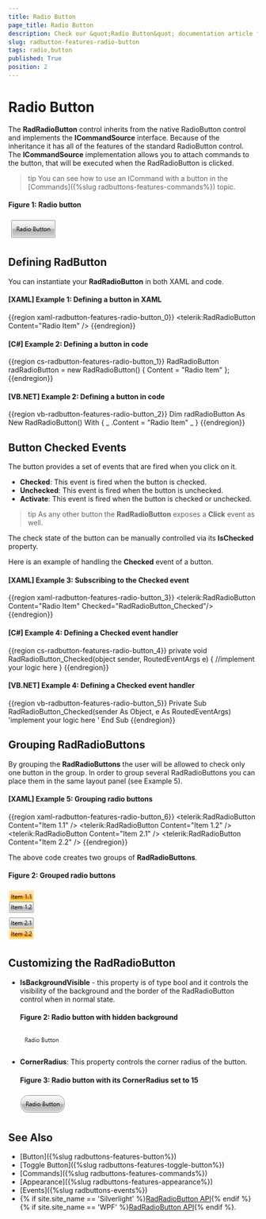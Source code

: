 ```yaml
---
title: Radio Button
page_title: Radio Button
description: Check our &quot;Radio Button&quot; documentation article for the RadButtons {{ site.framework_name }} control.
slug: radbutton-features-radio-button
tags: radio,button
published: True
position: 2
---
```


# Radio Button

The __RadRadioButton__ control inherits from the native RadioButton control and implements the __ICommandSource__ interface. Because of the inheritance it has all of the features of the standard RadioButton control. The __ICommandSource__ implementation allows you to attach commands to the button, that will be executed when the RadRadioButton is clicked.	  

>tip You can see how to use an ICommand with a button in the [Commands]({%slug radbuttons-features-commands%}) topic.	  

#### __Figure 1: Radio button__
![WPF RadButtons Radio button](images/radbuttons-features-radio-button-0.png)

## Defining RadButton

You can instantiate your __RadRadioButton__ in both XAML and code.

#### __[XAML] Example 1: Defining a button in XAML__
{{region xaml-radbutton-features-radio-button_0}}
	<telerik:RadRadioButton Content="Radio Item" />
{{endregion}}

#### __[C#] Example 2: Defining a button in code__
{{region cs-radbutton-features-radio-button_1}}
	RadRadioButton radRadioButton = new RadRadioButton() { Content = "Radio Item" };
{{endregion}}

#### __[VB.NET] Example 2: Defining a button in code__  
{{region vb-radbutton-features-radio-button_2}}
	Dim radRadioButton As New RadRadioButton() With { _
	    .Content = "Radio Item" _
	}
{{endregion}}

## Button Checked Events

The button provides a set of events that are fired when you click on it. 

* __Checked__: This event is fired when the button is checked.
* __Unchecked__: This event is fired when the button is unchecked.
* __Activate__: This event is fired when the button is checked or unchecked.

>tip As any other button the __RadRadioButton__ exposes a __Click__ event as well.		

The check state of the button can be manually controlled via its __IsChecked__ property.

Here is an example of handling the __Checked__ event of a button.		

#### __[XAML] Example 3: Subscribing to the Checked event__  
{{region xaml-radbutton-features-radio-button_3}}
	<telerik:RadRadioButton Content="Radio Item" Checked="RadRadioButton_Checked"/>
{{endregion}}

#### __[C#] Example 4: Defining a Checked event handler__  
{{region cs-radbutton-features-radio-button_4}}
	private void RadRadioButton_Checked(object sender, RoutedEventArgs e)
	{
	    //implement your logic here
	}
{{endregion}}

#### __[VB.NET] Example 4: Defining a Checked event handler__  
{{region vb-radbutton-features-radio-button_5}}
	Private Sub RadRadioButton_Checked(sender As Object, e As RoutedEventArgs)
	    'implement your logic here '
	End Sub
{{endregion}}

## Grouping RadRadioButtons

By grouping the __RadRadioButtons__ the user will be allowed to check only one button in the group. In order to group several RadRadioButtons you can place them in the same layout panel (see Example 5).

#### __[XAML] Example 5: Grouping radio buttons__  
{{region xaml-radbutton-features-radio-button_6}}
	<StackPanel>
	    <telerik:RadRadioButton Content="Item 1.1" />
	    <telerik:RadRadioButton Content="Item 1.2" />
	</StackPanel>
	<StackPanel>
	    <telerik:RadRadioButton Content="Item 2.1" />
	    <telerik:RadRadioButton Content="Item 2.2" />
	</StackPanel>
{{endregion}}

The above code creates two groups of __RadRadioButtons__.		

#### __Figure 2: Grouped radio buttons__
![WPF RadButtons Grouped radio buttons](images/radbuttons-features-radio-button-1.png)

## Customizing the RadRadioButton

* __IsBackgroundVisible__ - this property is of type bool and it controls the visibility of the background and the border of the RadRadioButton control when in normal state. 
	#### __Figure 2: Radio button with hidden background__
	![WPF RadButtons Radio button with hidden background](images/radbuttons-features-radio-button-2.png)

* __CornerRadius__: This property controls the corner radius of the button.
	#### __Figure 3: Radio button with its CornerRadius set to 15__
	![WPF RadButtons Radio button with its CornerRadius set to 15](images/radbuttons-features-radio-button-3.png)

## See Also
 * [Button]({%slug radbuttons-features-button%})
 * [Toggle Button]({%slug radbuttons-features-toggle-button%})
 * [Commands]({%slug radbuttons-features-commands%})
 * [Appearance]({%slug radbuttons-features-appearance%})
 * [Events]({%slug radbuttons-events%})
 * {% if site.site_name == 'Silverlight' %}[RadRadioButton API](http://www.telerik.com/help/silverlight/t_telerik_windows_controls_radradiobutton.html){% endif %}{% if site.site_name == 'WPF' %}[RadRadioButton API](http://www.telerik.com/help/wpf/t_telerik_windows_controls_radradiobutton.html){% endif %}.